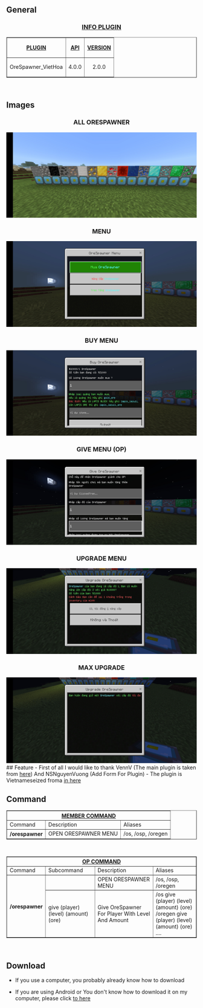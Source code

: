 ## General
<h3 align="center"><u>INFO PLUGIN</u></h3>
<table border="1" align="center">
<tr>
<th><p><u>PLUGIN</u></p></th>
<th><p><u>API</u></p></th>
<th><p><u>VERSION</u></p></th>
</tr>
<tr>
<td align="center">
<p>OreSpawner_VietHoa</p>
</td>
<td align="center">
<p>4.0.0</p>
</td>
<td align="center">
<p>2.0.0</p>
</td>
</tr>
</table>
<br>

## Images
<h3 align="center">ALL ORESPAWNER</h3>
<img src="https://github.com/Clickedtran/OreSpawner_VietHoa/blob/Master/image/all_ore_spawner.jpg">
<br>
<h3 align="center">MENU</h3>
<img src="https://github.com/Clickedtran/OreSpawner_VietHoa/blob/Master/image/orespawner_menu.jpg">
<br>
<h3 align="center">BUY MENU</h3>
<img src="https://github.com/Clickedtran/OreSpawner_VietHoa/blob/Master/image/orespawner_buy.jpg">
<br>
<h3 align="center">GIVE MENU (OP)</h3>
<img src="https://github.com/Clickedtran/OreSpawner_VietHoa/blob/Master/image/orespawner_give.jpg">
<br>
<h3 align="center">UPGRADE MENU</h3>
<img src="https://github.com/Clickedtran/OreSpawner_VietHoa/blob/Master/image/orespawner_upgrade.jpg">
<br>
<h3 align="center">MAX UPGRADE</h3>
<img src="https://github.com/Clickedtran/OreSpawner_VietHoa/blob/Master/image/orespawner_max_upgrade.jpg">
<br>
## Feature 
- First of all I would like to thank VennV (The main plugin is taken from <a href="https://github.com/VennDev/OreSpawner/">here</a>) And NSNguyenVuong (Add Form For Plugin)
- The plugin is Vietnameseized froma <a href="https://github.com/NovaStark1234/OreSpawnerModify">in here</a>
<br>

## Command 
<table align="center" border="1">
<tr>
<th colspan="3"><u>MEMBER COMMAND</u></th>
</tr>
<tr>
<td>Command</td>
<td>Description</td>
<td>Aliases</td>
</tr>
<tr>
<th>/orespawner</th>
<td>OPEN ORESPAWNER MENU</td>
<td>/os, /osp, /oregen</td>
</tr>
</table>
<br>

<table align="center" border="1">
<tr>
<th colspan="4"><u>OP COMMAND</u></th>
</tr>
<tr>
<td>Command</td>
<td>Subcommand</td>
<td>Description</td>
<td>Aliases</td>
</tr>
<tr>
<th rowspan="2">/orespawner</th>
<td></td>
<td>OPEN ORESPAWNER MENU</td>
<td>/os, /osp, /oregen</td>
</tr>
<tr>
<td>give (player) (level) (amount) (ore)</td>
<td>Give OreSpawner For Player With Level And Amount</td>
<td>/os give (player) (level) (amount) (ore) <br> /oregen give (player) (level) (amount) (ore) <br> ....</td>
</tr>
</table>
<br>

## Download

- If you use a computer, you probably already know how to download


- If you are using Android or You don't know how to download it on my computer, please click <a href="https://github.com/Clickedtran/OreSpawner_VietHoa/archive/refs/heads/Master.zip">to here</a>


